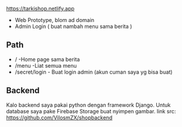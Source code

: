 https://tarkishop.netlify.app

- Web Prototype, blom ad domain
- Admin Login ( buat nambah menu sama berita )

## Path
- / -Home page sama berita
- /menu -Liat semua menu
- /secret/login - Buat login admin (akun cuman saya yg bisa buat)

## Backend
Kalo backend saya pakai python dengan framework Django.
Untuk database saya pake Firebase Storage buat nyimpen gambar.
link src: https://github.com/VilosmZX/shopbackend
